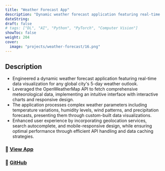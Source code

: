 ```yaml
---
title: "Weather Forecast App"
description: "Dynamic weather forecast application featuring real-time data visualization for any global city's 5-day weather outlook."
dateString:
draft: false
# tags: ["DL", "AI", "Python", "PyTorch", "Computer Vision"]
showToc: false
weight: 204
cover:
  image: "projects/weather-forecast/16.png"
---
```


## Description

- Engineered a dynamic weather forecast application featuring real-time data visualization for any global city's 5-day weather outlook.
- Leveraged the OpenWeatherMap API to fetch comprehensive meteorological data, implementing an intuitive interface with interactive charts and responsive design.
- The application processes complex weather parameters including temperature variations, humidity levels, wind patterns, and precipitation forecasts, presenting them through custom-built data visualizations.
- Enhanced user experience by incorporating geolocation services, search autocomplete, and mobile-responsive design, while ensuring optimal performance through efficient API handling and data caching strategies.

### 🔗 [View App](https://weather-forecast-25.herokuapp.com)

### 🔗 [GitHub](https://github.com/JEETDESAI25/Weather-Forecast-Data-App)
